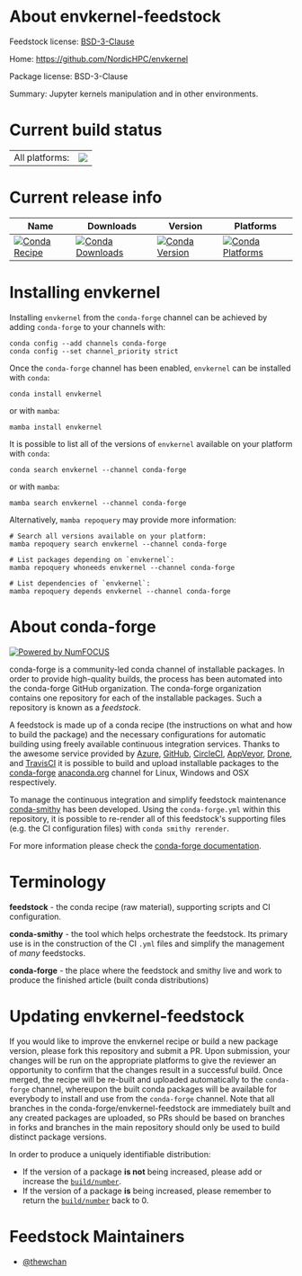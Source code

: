 About envkernel-feedstock
=========================

Feedstock license: [BSD-3-Clause](https://github.com/conda-forge/envkernel-feedstock/blob/main/LICENSE.txt)

Home: https://github.com/NordicHPC/envkernel

Package license: BSD-3-Clause

Summary: Jupyter kernels manipulation and in other environments.

Current build status
====================


<table><tr><td>All platforms:</td>
    <td>
      <a href="https://dev.azure.com/conda-forge/feedstock-builds/_build/latest?definitionId=14026&branchName=main">
        <img src="https://dev.azure.com/conda-forge/feedstock-builds/_apis/build/status/envkernel-feedstock?branchName=main">
      </a>
    </td>
  </tr>
</table>

Current release info
====================

| Name | Downloads | Version | Platforms |
| --- | --- | --- | --- |
| [![Conda Recipe](https://img.shields.io/badge/recipe-envkernel-green.svg)](https://anaconda.org/conda-forge/envkernel) | [![Conda Downloads](https://img.shields.io/conda/dn/conda-forge/envkernel.svg)](https://anaconda.org/conda-forge/envkernel) | [![Conda Version](https://img.shields.io/conda/vn/conda-forge/envkernel.svg)](https://anaconda.org/conda-forge/envkernel) | [![Conda Platforms](https://img.shields.io/conda/pn/conda-forge/envkernel.svg)](https://anaconda.org/conda-forge/envkernel) |

Installing envkernel
====================

Installing `envkernel` from the `conda-forge` channel can be achieved by adding `conda-forge` to your channels with:

```
conda config --add channels conda-forge
conda config --set channel_priority strict
```

Once the `conda-forge` channel has been enabled, `envkernel` can be installed with `conda`:

```
conda install envkernel
```

or with `mamba`:

```
mamba install envkernel
```

It is possible to list all of the versions of `envkernel` available on your platform with `conda`:

```
conda search envkernel --channel conda-forge
```

or with `mamba`:

```
mamba search envkernel --channel conda-forge
```

Alternatively, `mamba repoquery` may provide more information:

```
# Search all versions available on your platform:
mamba repoquery search envkernel --channel conda-forge

# List packages depending on `envkernel`:
mamba repoquery whoneeds envkernel --channel conda-forge

# List dependencies of `envkernel`:
mamba repoquery depends envkernel --channel conda-forge
```


About conda-forge
=================

[![Powered by
NumFOCUS](https://img.shields.io/badge/powered%20by-NumFOCUS-orange.svg?style=flat&colorA=E1523D&colorB=007D8A)](https://numfocus.org)

conda-forge is a community-led conda channel of installable packages.
In order to provide high-quality builds, the process has been automated into the
conda-forge GitHub organization. The conda-forge organization contains one repository
for each of the installable packages. Such a repository is known as a *feedstock*.

A feedstock is made up of a conda recipe (the instructions on what and how to build
the package) and the necessary configurations for automatic building using freely
available continuous integration services. Thanks to the awesome service provided by
[Azure](https://azure.microsoft.com/en-us/services/devops/), [GitHub](https://github.com/),
[CircleCI](https://circleci.com/), [AppVeyor](https://www.appveyor.com/),
[Drone](https://cloud.drone.io/welcome), and [TravisCI](https://travis-ci.com/)
it is possible to build and upload installable packages to the
[conda-forge](https://anaconda.org/conda-forge) [anaconda.org](https://anaconda.org/)
channel for Linux, Windows and OSX respectively.

To manage the continuous integration and simplify feedstock maintenance
[conda-smithy](https://github.com/conda-forge/conda-smithy) has been developed.
Using the ``conda-forge.yml`` within this repository, it is possible to re-render all of
this feedstock's supporting files (e.g. the CI configuration files) with ``conda smithy rerender``.

For more information please check the [conda-forge documentation](https://conda-forge.org/docs/).

Terminology
===========

**feedstock** - the conda recipe (raw material), supporting scripts and CI configuration.

**conda-smithy** - the tool which helps orchestrate the feedstock.
                   Its primary use is in the construction of the CI ``.yml`` files
                   and simplify the management of *many* feedstocks.

**conda-forge** - the place where the feedstock and smithy live and work to
                  produce the finished article (built conda distributions)


Updating envkernel-feedstock
============================

If you would like to improve the envkernel recipe or build a new
package version, please fork this repository and submit a PR. Upon submission,
your changes will be run on the appropriate platforms to give the reviewer an
opportunity to confirm that the changes result in a successful build. Once
merged, the recipe will be re-built and uploaded automatically to the
`conda-forge` channel, whereupon the built conda packages will be available for
everybody to install and use from the `conda-forge` channel.
Note that all branches in the conda-forge/envkernel-feedstock are
immediately built and any created packages are uploaded, so PRs should be based
on branches in forks and branches in the main repository should only be used to
build distinct package versions.

In order to produce a uniquely identifiable distribution:
 * If the version of a package **is not** being increased, please add or increase
   the [``build/number``](https://docs.conda.io/projects/conda-build/en/latest/resources/define-metadata.html#build-number-and-string).
 * If the version of a package **is** being increased, please remember to return
   the [``build/number``](https://docs.conda.io/projects/conda-build/en/latest/resources/define-metadata.html#build-number-and-string)
   back to 0.

Feedstock Maintainers
=====================

* [@thewchan](https://github.com/thewchan/)

